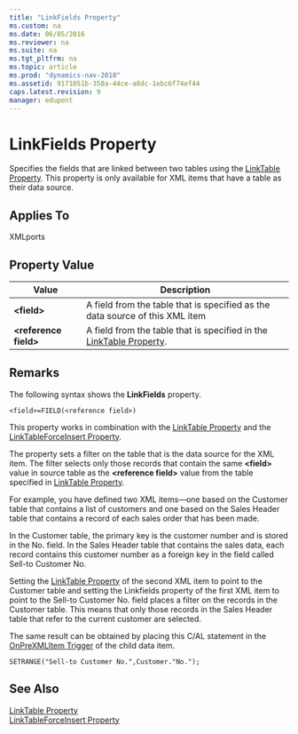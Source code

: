 ```yaml
---
title: "LinkFields Property"
ms.custom: na
ms.date: 06/05/2016
ms.reviewer: na
ms.suite: na
ms.tgt_pltfrm: na
ms.topic: article
ms.prod: "dynamics-nav-2018"
ms.assetid: 9171051b-358a-44ce-a8dc-1ebc6f74ef44
caps.latest.revision: 9
manager: edupont
---
```

# LinkFields Property
Specifies the fields that are linked between two tables using the [LinkTable Property](LinkTable-Property.md). This property is only available for XML items that have a table as their data source.  
  
## Applies To  
 XMLports  
  
## Property Value  
  
|**Value**|**Description**|  
|---------------|---------------------|  
|**\<field>**|A field from the table that is specified as the data source of this XML item|  
|**\<reference field>**|A field from the table that is specified in the [LinkTable Property](LinkTable-Property.md).|  
  
## Remarks  
 The following syntax shows the **LinkFields** property.  
  
```  
<field>=FIELD(<reference field>)   
```  
  
 This property works in combination with the [LinkTable Property](LinkTable-Property.md) and the [LinkTableForceInsert Property](LinkTableForceInsert-Property.md).  
  
 The property sets a filter on the table that is the data source for the XML item. The filter selects only those records that contain the same **\<field>** value in source table as the **\<reference field>** value from the table specified in [LinkTable Property](LinkTable-Property.md).  
  
 For example, you have defined two XML items—one based on the Customer table that contains a list of customers and one based on the Sales Header table that contains a record of each sales order that has been made.  
  
 In the Customer table, the primary key is the customer number and is stored in the No. field. In the Sales Header table that contains the sales data, each record contains this customer number as a foreign key in the field called Sell-to Customer No.  
  
 Setting the [LinkTable Property](LinkTable-Property.md) of the second XML item to point to the Customer table and setting the Linkfields property of the first XML item to point to the Sell-to Customer No. field places a filter on the records in the Customer table. This means that only those records in the Sales Header table that refer to the current customer are selected.  
  
 The same result can be obtained by placing this C/AL statement in the [OnPreXMLItem Trigger](OnPreXMLItem-Trigger.md) of the child data item.  
  
```  
SETRANGE("Sell-to Customer No.",Customer."No.");  
```  
  
## See Also  
 [LinkTable Property](LinkTable-Property.md)   
 [LinkTableForceInsert Property](LinkTableForceInsert-Property.md)